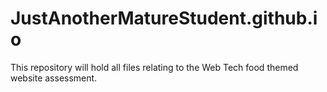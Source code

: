 # JustAnotherMatureStudent.github.io
This repository will hold all files relating to the Web Tech food themed website assessment.
